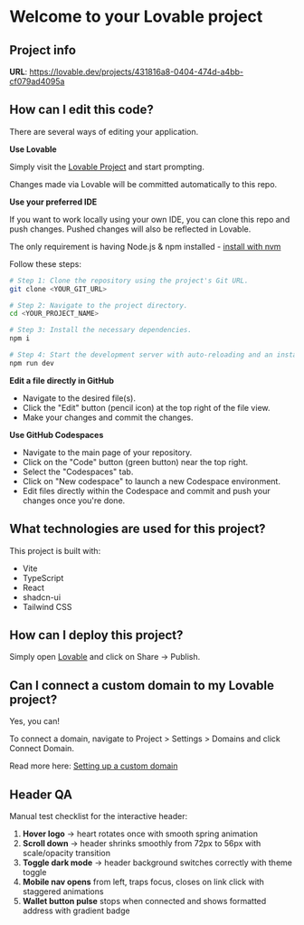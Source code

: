 # Welcome to your Lovable project

## Project info

**URL**: https://lovable.dev/projects/431816a8-0404-474d-a4bb-cf079ad4095a

## How can I edit this code?

There are several ways of editing your application.

**Use Lovable**

Simply visit the [Lovable Project](https://crypto-charity-tracker-ui-goug.vercel.app) and start prompting.

Changes made via Lovable will be committed automatically to this repo.

**Use your preferred IDE**

If you want to work locally using your own IDE, you can clone this repo and push changes. Pushed changes will also be reflected in Lovable.

The only requirement is having Node.js & npm installed - [install with nvm](https://github.com/nvm-sh/nvm#installing-and-updating)

Follow these steps:

```sh
# Step 1: Clone the repository using the project's Git URL.
git clone <YOUR_GIT_URL>

# Step 2: Navigate to the project directory.
cd <YOUR_PROJECT_NAME>

# Step 3: Install the necessary dependencies.
npm i

# Step 4: Start the development server with auto-reloading and an instant preview.
npm run dev
```

**Edit a file directly in GitHub**

- Navigate to the desired file(s).
- Click the "Edit" button (pencil icon) at the top right of the file view.
- Make your changes and commit the changes.

**Use GitHub Codespaces**

- Navigate to the main page of your repository.
- Click on the "Code" button (green button) near the top right.
- Select the "Codespaces" tab.
- Click on "New codespace" to launch a new Codespace environment.
- Edit files directly within the Codespace and commit and push your changes once you're done.

## What technologies are used for this project?

This project is built with:

- Vite
- TypeScript
- React
- shadcn-ui
- Tailwind CSS

## How can I deploy this project?

Simply open [Lovable](https://lovable.dev/projects/431816a8-0404-474d-a4bb-cf079ad4095a) and click on Share -> Publish.

## Can I connect a custom domain to my Lovable project?

Yes, you can!

To connect a domain, navigate to Project > Settings > Domains and click Connect Domain.

Read more here: [Setting up a custom domain](https://docs.lovable.dev/tips-tricks/custom-domain#step-by-step-guide)

## Header QA

Manual test checklist for the interactive header:

1. **Hover logo** → heart rotates once with smooth spring animation
2. **Scroll down** → header shrinks smoothly from 72px to 56px with scale/opacity transition
3. **Toggle dark mode** → header background switches correctly with theme toggle
4. **Mobile nav opens** from left, traps focus, closes on link click with staggered animations
5. **Wallet button pulse** stops when connected and shows formatted address with gradient badge
